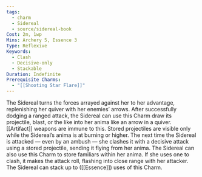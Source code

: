 ```yaml
---
tags:
  - charm
  - Sidereal
  - source/sidereal-book
Cost: 2m, 1wp
Mins: Archery 5, Essence 3
Type: Reflexive
Keywords:
  - Clash
  - Decisive-only
  - Stackable
Duration: Indefinite
Prerequisite Charms:
  - "[[Shooting Star Flare]]"
---
```

The Sidereal turns the forces arrayed against her to her advantage, replenishing her quiver with her enemies’ arrows. After successfully dodging a ranged attack, the Sidereal can use this Charm draw its projectile, blast, or the like into her anima like an arrow in a quiver. [[Artifact]] weapons are immune to this. Stored projectiles are visible only while the Sidereal’s anima is at burning or higher. The next time the Sidereal is attacked — even by an ambush — she clashes it with a decisive attack using a stored projectile, sending it flying from her anima. The Sidereal can also use this Charm to store familiars within her anima. If she uses one to clash, it makes the attack roll, flashing into close range with her attacker. The Sidereal can stack up to ([[Essence]]) uses of this Charm.